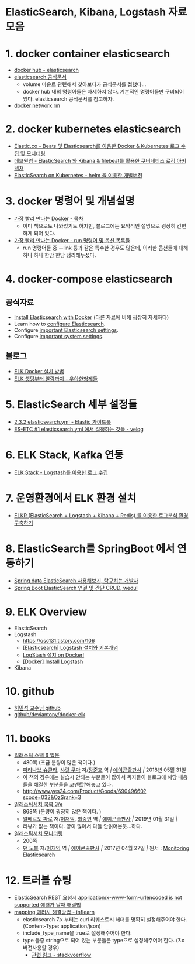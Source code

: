# ElasticSearch, Kibana, Logstash 자료 모음

# 1. docker container elasticsearch

- [docker hub - elasticsearch](https://hub.docker.com/_/elasticsearch)
- [elasticsearch 공식문서](https://www.elastic.co/guide/en/elasticsearch/reference/current/docker.html)
  - volume 마운트 관련해서 찾아보다가 공식문서를 접했다...
  - docker hub 내의 명령어들은 자세하지 않다. 기본적인 명령어들만 구비되어 있다. elasticsearch 공식문서를 참고하자.
- [docker network rm](https://docs.docker.com/engine/reference/commandline/network_rm/)



# 2. docker kubernetes elasticsearch

- [Elastic.co - Beats 및 Elasticsearch를 이용한 Docker & Kubernetes 로그 수집 및 모니터링](https://www.elastic.co/kr/webinars/elasticsearch-log-collection-with-kubernetes-docker-and-containers)
- [데브원영 - ElasticSearch 와 Kibana & filebeat를 활용한 쿠버네티스 로깅 아키텍처](https://blog.voidmainvoid.net/153)
- [ElasticSearch on Kubernetes - helm 을 이용한 개발버전](https://sematext.com/blog/kubernetes-elasticsearch/)



# 3. docker 명령어 및 개념설명

- [가장 빨리 만나는 Docker - 목차](http://pyrasis.com/book/DockerForTheReallyImpatient/Chapter20/28)
  - 이미 책으로도 나와있기도 하지만, 블로그에는 요약적인 설명으로 굉장히 간편하게 되어 있다.
- [가장 빨리 만나는 Docker - run 명령어 및 옵션 목록들](http://pyrasis.com/book/DockerForTheReallyImpatient/Chapter20/28)
  - run 명령어들 중 --link 등과 같은 특수한 경우도 많은데, 이러한 옵션들에 대해 하나 하나 한땀 한땀 정리해두셨다.



# 4. docker-compose elasticsearch

## 공식자료

- [Install Elasticsearch with Docker](https://www.elastic.co/guide/en/elasticsearch/reference/current/docker.html) (다른 자료에 비해 굉장히 자세하다)
- Learn how to [configure Elasticsearch](https://www.elastic.co/guide/en/elasticsearch/reference/current/settings.html).
- Configure [important Elasticsearch settings](https://www.elastic.co/guide/en/elasticsearch/reference/current/important-settings.html).
- Configure [important system settings](https://www.elastic.co/guide/en/elasticsearch/reference/current/system-config.html).

## 블로그

- [ELK Docker 설치 방법](https://judo0179.tistory.com/60)
- [ELK 셋팅부터 알람까지 - 우아한형제들](https://woowabros.github.io/experience/2020/01/16/set-elk-with-alarm.html)



# 5. ElasticSearch 세부 설정들

- [2.3.2 elasticsearch.yml - Elastic 가이드북](https://esbook.kimjmin.net/02-install/2.3-elasticsearch/2.3.2-elasticsearch.yml)
- [ES-ETC #1 elasticsearch.yml 에서 설정하는 것들 - velog](https://velog.io/@jakeseo_me/ES-ETC-1-elasticsearch.yml%EC%97%90%EC%84%9C-%EC%84%A4%EC%A0%95%ED%95%98%EB%8A%94-%EA%B2%83%EB%93%A4)



# 6. ELK Stack, Kafka 연동

- [ELK Stack - Logstash를 이용한 로그 수집](https://coding-start.tistory.com/189)



# 7. 운영환경에서 ELK 환경 설치

- [ELKR (ElasticSearch + Logstash + Kibana + Redis) 를 이용한 로그분석 환경 구축하기](https://medium.com/chequer/elkr-elasticsearch-logstash-kibana-redis-%EB%A5%BC-%EC%9D%B4%EC%9A%A9%ED%95%9C-%EB%A1%9C%EA%B7%B8%EB%B6%84%EC%84%9D-%ED%99%98%EA%B2%BD-%EA%B5%AC%EC%B6%95%ED%95%98%EA%B8%B0-f3dd9dfae622)



# 8. ElasticSearch를 SpringBoot 에서 연동하기

- [Spring data ElasticSearch 사용해보기, 탁구치는 개발자](https://lng1982.tistory.com/284)
- [Spring Boot ElasticSearch 연결 및 간단 CRUD, wedul](https://wedul.site/576)



# 9. ELK Overview

- ElasticSearch
- Logstash
  - https://osc131.tistory.com/106
  - [[Elasticsearch] Logstash 설치와 기본개념](http://asuraiv.blogspot.com/2015/07/elasticsearch-logstash.html)
  - [LogStash 설치 on Docker!](https://pcconsoleoraksil.tistory.com/252)
  - [[Docker] Install Logstash](https://1226choi.tistory.com/20)
- Kibana



# 10. github

- [허민석 교수님  github](https://github.com/minsuk-heo/BigData)
- [github/deviantony/docker-elk](https://github.com/deviantony/docker-elk)



# 11. books

- [일래스틱 스택 6 입문](http://www.yes24.com/Product/Goods/61155479?scode=032&OzSrank=2)
  - 480쪽 (조금 분량이 많은 책이다.)
  - [파라나브 슈클라](http://www.yes24.com/SearchCorner/Result?domain=ALL&author_yn=Y&query=&auth_no=218631), [샤랏 쿠마](http://www.yes24.com/SearchCorner/Result?domain=ALL&author_yn=Y&query=&auth_no=218632) 저/[장준호](http://www.yes24.com/SearchCorner/Result?domain=ALL&author_yn=Y&query=&auth_no=206578) 역 *|* [에이콘출판사](javascript:void(0);) *|* 2018년 05월 31일 
  - 이 책의 경우에는 실습시 안되는 부분들이 많아서 독자들이 블로그에 해당 내용들을 해결한 부분들을 코멘트?해놓고 있다. 
  - http://www.yes24.com/Product/Goods/69049660?scode=032&OzSrank=3
- [일래스틱서치 쿡북 3/e](http://www.yes24.com/Product/Goods/69049660?scode=032&OzSrank=3)
  - 868쪽 (분량이 굉장히 많은 책이다. )
  - [알베르토 파로](http://www.yes24.com/SearchCorner/Result?domain=ALL&author_yn=Y&query=&auth_no=247082) 저/[이재익](http://www.yes24.com/SearchCorner/Result?domain=ALL&author_yn=Y&query=&auth_no=191778), [최중연](http://www.yes24.com/SearchCorner/Result?domain=ALL&author_yn=Y&query=&auth_no=191779) 역 *|* [에이콘출판사](javascript:void(0);) *|* 2019년 01월 31일 *|*
  - 리뷰가 없는 책이다. 양이 많아서 다들 안읽어본듯...하다.
- [일래스틱서치 모니터링](http://www.yes24.com/Product/Goods/38950544)
  - 200쪽
  - [댄 노블](http://www.yes24.com/SearchCorner/Result?domain=ALL&author_yn=Y&query=&auth_no=248418) 저/[이재익](http://www.yes24.com/SearchCorner/Result?domain=ALL&author_yn=Y&query=&auth_no=191778) 역 *|* [에이콘출판사](javascript:void(0);) *|* 2017년 04월 27일 *|* 원서 : [Monitoring Elasticsearch](javascript:void(0);)



# 12. 트러블 슈팅

- [ElasticSearch REST 요청시 application/x-www-form-urlencoded is not supported 에러가 날때 해결법](https://abc2080.tistory.com/entry/%EC%97%90%EB%9F%AC-ContentType-header-applicationxwwwformurlencoded-is-not-supported)
- [mapping 에러시 해결방법 - inflearn](https://www.inflearn.com/questions/12385)
  - elasticsearch 7.x 부터는 curl 리퀘스트시 헤더를 명확히 설정해주어야 한다.  
    (Content-Type: application/json)
  - include_type_name을 true로 설정해주어야 한다.
  - type 들중 string으로 되어 있는 부분들은 type으로 설정해주어야 한다. (7.x 버전사용할 경우)
    - [관련 링크 - stackvoerflow](https://stackoverflow.com/questions/47452770/no-handler-for-type-string-declared-on-field-name)



